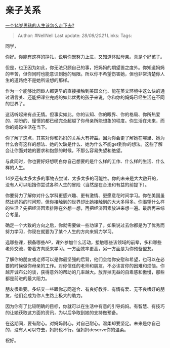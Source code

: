 # 亲子关系
[一个14岁男孩的人生该怎么走下去?](https://www.zhihu.com/question/361766586/answer/941718760)

> Author: #NellNell 
> Last update: *28/08/2021* 
> Links:
> Tags: 

同学，

你好。你能有这样的挣扎，说明你既努力上进，又知道体贴母亲。真是个好孩子。

但是，也正因为如此，你无法只顾自己的事，把妈妈的期望置之度外。你知道妈妈的辛苦，但你同时也能意识到她的局限。所以你不希望伤害她，但也非常清楚你人生的道路绝不是她所设想的那样。

作为一个能够比同龄人都更早的直接接触到美国文化、能在英文环境中这么快的通过语言关、还能把课业完成的如此优秀的孩子来说，你和你的妈妈已经生活在不同的世界了。

这话听起来有点无情。但事实如此。你的认知、你的眼界、你的格局、你所热爱的、期盼的、憧憬的都已经完全超越了你母亲所能想象的程度。你生活在未来，而你的妈妈生活在当下。

你了解了这点，其实对你和妈妈的关系大有裨益。因为你会更了解她在哪里、她为什么会有这样的想法、她的欠缺是什么、她为什么不能get到你的想法。这些了解会让你面对她的要求和抱怨的时候，不那么容易失望和绝望。

与此同时，你也要好好想明白你自己想要的是什么样的工作、什么样的生活、什么样的人生。

14岁还有太多太多的事物去尝试、太多太多的可能性。你的未来是大大敞开的，没有人可以阻挡你尝试各种人生的冒险（当然是在合法和有益的前提下）。

你要努力了解你对什么学科更感兴趣、更有激情、更愿意花时间学习。你在美国虽然比妈妈的时间短，但你接触到的世界却比她接触到的大大多得多。你渴望什么样的生活？先把经济因素排除在外想一想，再把经济因素放进来想一遍。最后再来综合考量。

确定一个大致的方向之后，你就需要做一些功课了。如果说过去你都是为了优秀而努力学习，你现在就要为了某个人生的方向来努力学习。

选哪些课，预备哪些AP，课外参加什么活动，接触哪些该领域的前辈，多和哪些老师交流，带着方向感来学习。一方面效率更高，另一方面是为你预备盟友。

了解你的朋友或老师可以是你最坚强的后背，他们会给你安慰和希望，也可以在必要的时候做你母亲的工作。对你信任的老师和朋友，不必讳言你的困难和烦恼。你越开诚布公的谈，获得意外的帮助的几率越大。放弃掉无益的自卑感和傲慢，那些都是前进的最大阻力。

朋友很重要。多结交一些跟你志同道合、有良好教养、有情有爱、无不良嗜好的朋友，他们会成为你人生路上极大的助力。

因为你有了比较明确的目标，你就可以在生活中有意的引导妈妈。有智慧、有技巧的让她获取这方面的资讯，为以后争取到她的支持做预备。

在这期间，要有耐心。对妈妈耐心，对自己耐心。温柔却要坚定。未来是你自己的，没有人可以夺去，妈妈也不行。但妈妈deserve你的温柔。

  

祝好。